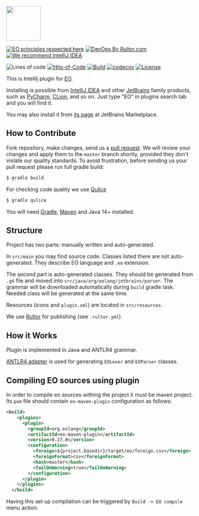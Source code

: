<img src="https://www.yegor256.com/images/books/elegant-objects/cactus.svg" height="92px" />

[![EO principles respected here](https://www.elegantobjects.org/badge.svg)](https://www.elegantobjects.org)
[![DevOps By Rultor.com](http://www.rultor.com/b/objectionary/eo)](http://www.rultor.com/p/objectionary/eo)
[![We recommend IntelliJ IDEA](https://www.elegantobjects.org/intellij-idea.svg)](https://www.jetbrains.com/idea/)

![Lines of code](https://img.shields.io/tokei/lines/github/objectionary/eo-intellij-plugin)
[![Hits-of-Code](https://hitsofcode.com/github/objectionary/eo-intellij-plugin)](https://hitsofcode.com/view/github/objectionary/eo-intellij-plugin)
[![Build](https://img.shields.io/github/workflow/status/objectionary/eo-intellij-plugin/Java%20CI)](https://github.com/yasamprom/eo-intellij-plugin/actions/workflows/build.yaml)
[![codecov](https://codecov.io/gh/objectionary/eo-intellij-plugin/branch/master/graph/badge.svg)](https://codecov.io/gh/objectionary/eo-intellij-plugin)
[![License](https://img.shields.io/badge/license-MIT-green.svg)](https://github.com/objectionary/eo/blob/master/LICENSE.txt)

This is Intellij plugin for [EO](https://github.com/objectionary/eo).

Installing is possible from [IntelliJ IDEA](https://www.jetbrains.com/idea/)
and other [JetBrains](https://www.jetbrains.com/) family products, such
as [PyCharm](https://www.jetbrains.com/ru-ru/pycharm/), [CLion](https://www.jetbrains.com/ru-ru/clion/), and so on. Just type "EO" in plugins search tab and you will find it.

You may also install it from [its page](https://plugins.jetbrains.com/plugin/19460-eo)
at JetBrains Marketplace.

## How to Contribute

Fork repository, make changes, send us a [pull request](https://www.yegor256.com/2014/04/15/github-guidelines.html).
We will review your changes and apply them to the `master` branch shortly,
provided they don't violate our quality standards. To avoid frustration,
before sending us your pull request please run full gradle build:

```bash
$ gradle build
```
For checking code quality we use [Qulice](https://www.qulice.com/index.html)

```bash
$ gradle qulice
```

You will need [Gradle](https://gradle.org/guides/), [Maven](https://maven.apache.org/) and Java 14+ installed.



## Structure

Project has two parts: manually written and auto-generated.

In `src/main` you may find source code. Classes listed there are not auto-generated. They describe EO language and `.eo` extension.

The second part is auto-generated classes. They should be generated from `.g4` file and moved into
`src/java/org/eolang/jetbrains/parser`. The grammar will be downloaded automatically
during `build` gradle task. Needed class will be generated at the same time.

Resources (icons and `plugin.xml`) are located in `src/resources`.

We use [Rultor](https://github.com/yegor256/rultor) for publishing (see `.rultor.yml`).

## How it Works

Plugin is implemented in Java and ANTLR4 grammar.

[ANTLR4 adapter](https://github.com/antlr/antlr4-intellij-adaptor) is used for generating `EOLexer` and `EOParser` classes.

## Compiling EO sources using plugin

In order to compile eo sources withing the project it must be maven project.
Its `pom` file should contain `eo-maven-plugin` configuration as follows:
```xml
<build>
    <plugins>
      <plugin>
        <groupId>org.eolang</groupId>
        <artifactId>eo-maven-plugin</artifactId>
        <version>0.27.0</version>
        <configuration>
          <foreign>${project.basedir}/target/eo/foreign.csv</foreign>
          <foreignFormat>csv</foreignFormat>
          <hash>master</hash>
          <failOnWarning>true</failOnWarning>
        </configuration>
      </plugin>
    </plugins>
  </build>
```
Having this set up compilation can be triggered by `Build -> EO compile` menu action.